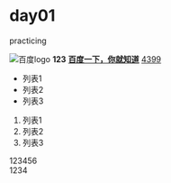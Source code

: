 # day01
practicing
<!DOCTYPE html>
<html lang="en">
<head>
    <meta charset="UTF-8">
    <meta name="viewport" content="width=device-width, initial-scale=1.0">
    <meta http-equiv="X-UA-Compatible" content="ie=edge">
    <title>Document Day01</title>
</head>
<body style="height:3000px;">
    <!--  strong 加粗字体 -->
    <!--  src 图片地址-->
    <img src="http://www.baidu.com/img/bd_logo1.png" alt="百度logo">
    <strong>123</strong>
    <a href="http://www.baidu.com" target="_blank"><strong>百度一下，你就知道</strong></a>
    <a href="http://www.4399.com"target="_blank">4399</a>
    <ul>
        <!--  li  无序列表，加点那种-->
        <li>列表1</li>
        <li>列表2</li>
        <li>列表3</li>
    </ul>
    <!--  ol有序列表 带编号-->
    <ol>
        <li>列表1</li>
        <li>列表2</li>
        <li>列表3</li>
    </ol>
    <div>123456</div>
    <span>1234</span>
</body>
</html>
